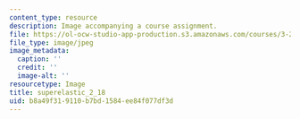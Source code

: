 ```yaml
---
content_type: resource
description: Image accompanying a course assignment.
file: https://ol-ocw-studio-app-production.s3.amazonaws.com/courses/3-22-mechanical-behavior-of-materials-spring-2008/b8a49f319110b7bd1584ee84f077df3d_superelastic_2_18.jpg
file_type: image/jpeg
image_metadata:
  caption: ''
  credit: ''
  image-alt: ''
resourcetype: Image
title: superelastic_2_18
uid: b8a49f31-9110-b7bd-1584-ee84f077df3d
---
```

